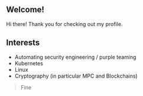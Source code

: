 ## Welcome!

Hi there! Thank you for checking out my profile. 

## Interests

- Automating security engineering / purple teaming
- Kubernetes
- Linux
- Cryptography (in particular MPC and Blockchains)

> Fine
